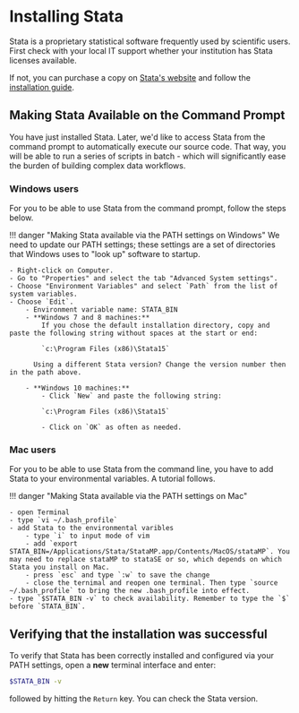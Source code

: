 # Installing Stata

Stata is a proprietary statistical software frequently used by scientific users.
First check with your local IT support whether your institution has Stata licenses
available.

If not, you can purchase a copy on [Stata's website](https://www.stata.com/) and follow the [installation guide](https://www.stata.com/install-guide/).

## Making Stata Available on the Command Prompt

You have just installed Stata. Later, we'd like to access Stata from the
command prompt to automatically execute our source code. That way, you will
be able to run a series of scripts in batch - which will significantly ease the burden of
building complex data workflows.

### Windows users
For you to be able to use Stata from the command prompt, follow the steps below.

!!! danger "Making Stata available via the PATH settings on Windows"
    We need to update our PATH settings; these settings are a set of directories that Windows uses to "look up" software to startup.

    - Right-click on Computer.
    - Go to "Properties" and select the tab "Advanced System settings".
    - Choose "Environment Variables" and select `Path` from the list of system variables.
    - Choose `Edit`.
    	- Environment variable name: STATA_BIN
    	- **Windows 7 and 8 machines:**
    		If you chose the default installation directory, copy and paste the following string without spaces at the start or end:
    
            `c:\Program Files (x86)\Stata15`
    
    	  Using a different Stata version? Change the version number then in the path above.
    
    	- **Windows 10 machines:**
    		- Click `New` and paste the following string:
    
            `c:\Program Files (x86)\Stata15`
    
    		- Click on `OK` as often as needed.

### Mac users

For you to be able to use Stata from the command line, you have to add Stata to your environmental variables. A tutorial follows.	

!!! danger "Making Stata available via the PATH settings on Mac" 

	- open Terminal
	- type `vi ~/.bash_profile`
	- add Stata to the environmental varibles
	  	- type `i` to input mode of vim
	  	- add `export STATA_BIN=/Applications/Stata/StataMP.app/Contents/MacOS/stataMP`. You may need to replace stataMP to stataSE or so, which depends on which Stata you install on Mac.
	  	- press `esc` and type `:w` to save the change
	  	- close the ternimal and reopen one terminal. Then type `source ~/.bash_profile` to bring the new .bash_profile into effect.
	- type `$STATA_BIN -v` to check availability. Remember to type the `$` before `STATA_BIN`. 


<!--- Linux users not available yet
-->


## Verifying that the installation was successful

To verify that Stata has been correctly installed and configured via your PATH settings,
open a **new** terminal interface and enter:

```bash
$STATA_BIN -v
```

followed by hitting the `Return` key. You can check the Stata version.
